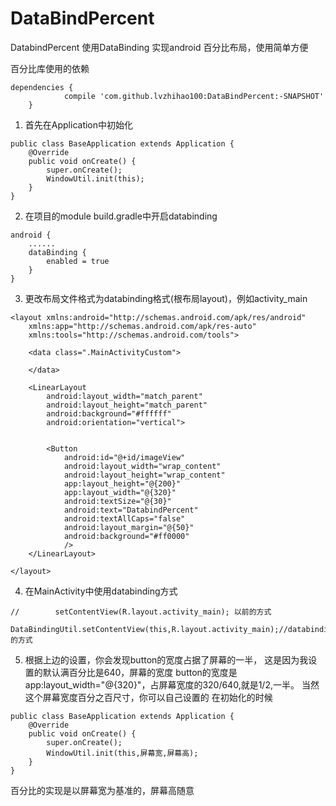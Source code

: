 # DataBindPercent
  DatabindPercent 使用DataBinding 实现android 百分比布局，使用简单方便  
  
百分比库使用的依赖
```
dependencies {
	        compile 'com.github.lvzhihao100:DataBindPercent:-SNAPSHOT'
	}
```
1. 首先在Application中初始化
```
public class BaseApplication extends Application {
    @Override
    public void onCreate() {
        super.onCreate();
        WindowUtil.init(this);
    }
}
```
2. 在项目的module build.gradle中开启databinding
```
android {
    ......
    dataBinding {
        enabled = true
    }
}
```
3. 更改布局文件格式为databinding格式(根布局layout)，例如activity_main
```
<layout xmlns:android="http://schemas.android.com/apk/res/android"
    xmlns:app="http://schemas.android.com/apk/res-auto"
    xmlns:tools="http://schemas.android.com/tools">

    <data class=".MainActivityCustom">

    </data>

    <LinearLayout
        android:layout_width="match_parent"
        android:layout_height="match_parent"
        android:background="#ffffff"
        android:orientation="vertical">


        <Button
            android:id="@+id/imageView"
            android:layout_width="wrap_content"
            android:layout_height="wrap_content"
            app:layout_height="@{200}"
            app:layout_width="@{320}"
            android:textSize="@{30}"
            android:text="DatabindPercent"
            android:textAllCaps="false"
            android:layout_margin="@{50}"
            android:background="#ff0000"
            />
    </LinearLayout>

</layout>
```
4. 在MainActivity中使用databinding方式
```   
//        setContentView(R.layout.activity_main); 以前的方式

DataBindingUtil.setContentView(this,R.layout.activity_main);//databinding的方式
```
5. 根据上边的设置，你会发现button的宽度占据了屏幕的一半，
这是因为我设置的默认满百分比是640，屏幕的宽度
button的宽度是app:layout_width="@{320}"，占屏幕宽度的320/640,就是1/2,一半。
当然这个屏幕宽度百分之百尺寸，你可以自己设置的
在初始化的时候
```
public class BaseApplication extends Application {
    @Override
    public void onCreate() {
        super.onCreate();
        WindowUtil.init(this,屏幕宽,屏幕高);
    }
}
```
百分比的实现是以屏幕宽为基准的，屏幕高随意



